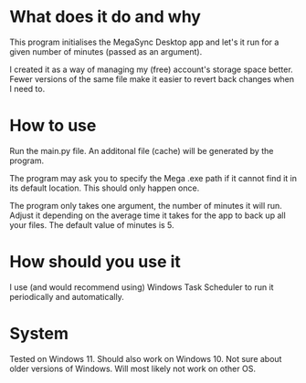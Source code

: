 # What does it do and why
This program initialises the MegaSync Desktop app and let's it run for a given number of minutes (passed as an argument).


I created it as a way of managing my (free) account's storage space better. Fewer versions of the same file make it easier to revert back changes when I need to.
# How to use
Run the main.py file. An additonal file (cache) will be generated by the program.


The program may ask you to specify the Mega .exe path if it cannot find it in its default location. This should only happen once.


The program only takes one argument, the number of minutes it will run. Adjust it depending on the average time it takes for the app to back up all your files. The default value of minutes is 5.
# How should you use it
I use (and would recommend using) Windows Task Scheduler to run it periodically and automatically.

# System
Tested on Windows 11. Should also work on Windows 10. Not sure about older versions of Windows. Will most likely not work on other OS.